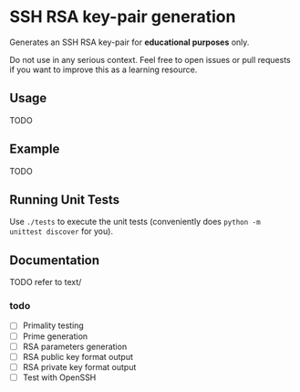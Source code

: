 # SSH RSA key-pair generation
Generates an SSH RSA key-pair for **educational purposes** only.

Do not use in any serious context. Feel free to open issues or pull requests
if you want to improve this as a learning resource.

## Usage
TODO

## Example
TODO

## Running Unit Tests
Use `./tests` to execute the unit tests (conveniently does
`python -m unittest discover` for you).

## Documentation
TODO refer to text/

### todo
- [ ] Primality testing
- [ ] Prime generation
- [ ] RSA parameters generation
- [ ] RSA public key format output
- [ ] RSA private key format output
- [ ] Test with OpenSSH
